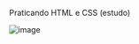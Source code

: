 Praticando HTML e CSS (estudo)


![image](https://github.com/LucasEvanglg/praticando/assets/55564374/27d0dbea-d837-49e1-aae3-a620b081eb02)

